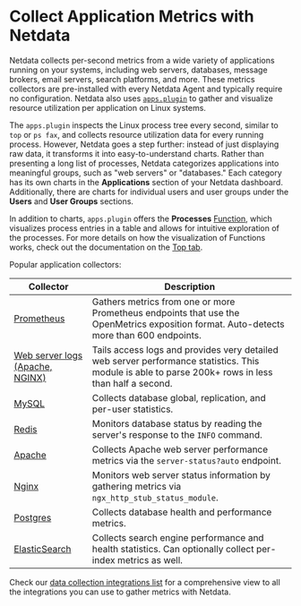 # Collect Application Metrics with Netdata

Netdata collects per-second metrics from a wide variety of applications running on your systems, including web servers,
databases, message brokers, email servers, search platforms, and more. These metrics collectors are pre-installed with
every Netdata Agent and typically require no configuration. Netdata also
uses [`apps.plugin`](/src/collectors/apps.plugin/README.md) to gather and visualize resource utilization per application
on Linux systems.

The `apps.plugin` inspects the Linux process tree every second, similar to `top` or `ps fax`, and collects resource
utilization data for every running process. However, Netdata goes a step further: instead of just displaying raw data,
it transforms it into easy-to-understand charts. Rather than presenting a long list of processes, Netdata categorizes
applications into meaningful groups, such as "web servers" or "databases." Each category has its own charts in the
**Applications** section of your Netdata dashboard. Additionally, there are charts for individual users and user groups
under the **Users** and **User Groups** sections.

In addition to charts, `apps.plugin` offers the **Processes** [Function](/docs/top-monitoring-netdata-functions.md),
which visualizes process entries in a table and allows for intuitive exploration of the processes. For more details on
how the visualization of Functions works, check out the documentation on
the [Top tab](/docs/dashboards-and-charts/top-tab.md).

Popular application collectors:

| Collector                                                                                  | Description                                                                                                                                         |
|--------------------------------------------------------------------------------------------|-----------------------------------------------------------------------------------------------------------------------------------------------------|
| [Prometheus](/src/go/collectors/go.d.plugin/modules/prometheus/README.md)                  | Gathers metrics from one or more Prometheus endpoints that use the OpenMetrics exposition format. Auto-detects more than 600 endpoints.             |
| [Web server logs (Apache, NGINX)](/src/go/collectors/go.d.plugin/modules/weblog/README.md) | Tails access logs and provides very detailed web server performance statistics. This module is able to parse 200k+ rows in less than half a second. |
| [MySQL](/src/go/collectors/go.d.plugin/modules/mysql/README.md)                            | Collects database global, replication, and per-user statistics.                                                                                     |
| [Redis](/src/go/collectors/go.d.plugin/modules/redis/README.md)                            | Monitors database status by reading the server's response to the `INFO` command.                                                                    |
| [Apache](/src/go/collectors/go.d.plugin/modules/apache/README.md)                          | Collects Apache web server performance metrics via the `server-status?auto` endpoint.                                                               |
| [Nginx](/src/go/collectors/go.d.plugin/modules/nginx/README.md)                            | Monitors web server status information by gathering metrics via `ngx_http_stub_status_module`.                                                      |
| [Postgres](/src/go/collectors/go.d.plugin/modules/postgres/README.md)                      | Collects database health and performance metrics.                                                                                                   |
| [ElasticSearch](/src/go/collectors/go.d.plugin/modules/elasticsearch/README.md)            | Collects search engine performance and health statistics. Can optionally collect per-index metrics as well.                                         |

Check our [data collection integrations list](/src/collectors/COLLECTORS.md#available-data-collection-integrations) for
a comprehensive view to all the integrations you can use to gather metrics with Netdata.
